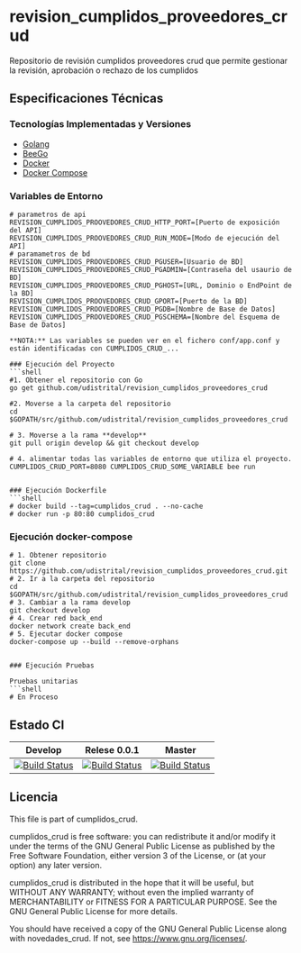 # revision_cumplidos_proveedores_crud

Repositorio de revisión cumplidos proveedores crud que permite gestionar la revisión, aprobación o rechazo de los cumplidos


## Especificaciones Técnicas

### Tecnologías Implementadas y Versiones
* [Golang](https://github.com/udistrital/introduccion_oas/blob/master/instalacion_de_herramientas/golang.md)
* [BeeGo](https://github.com/udistrital/introduccion_oas/blob/master/instalacion_de_herramientas/beego.md)
* [Docker](https://docs.docker.com/engine/install/ubuntu/)
* [Docker Compose](https://docs.docker.com/compose/)

### Variables de Entorno
```shell
# parametros de api
REVISION_CUMPLIDOS_PROOVEDORES_CRUD_HTTP_PORT=[Puerto de exposición del API]
REVISION_CUMPLIDOS_PROOVEDORES_CRUD_RUN_MODE=[Modo de ejecución del API]
# paramametros de bd
REVISION_CUMPLIDOS_PROOVEDORES_CRUD_PGUSER=[Usuario de BD]
REVISION_CUMPLIDOS_PROOVEDORES_CRUD_PGADMIN=[Contraseña del usaurio de BD]
REVISION_CUMPLIDOS_PROOVEDORES_CRUD_PGHOST=[URL, Dominio o EndPoint de la BD]
REVISION_CUMPLIDOS_PROOVEDORES_CRUD_GPORT=[Puerto de la BD]
REVISION_CUMPLIDOS_PROOVEDORES_CRUD_PGDB=[Nombre de Base de Datos]
REVISION_CUMPLIDOS_PROOVEDORES_CRUD_PGSCHEMA=[Nombre del Esquema de Base de Datos]

**NOTA:** Las variables se pueden ver en el fichero conf/app.conf y están identificadas con CUMPLIDOS_CRUD_...

### Ejecución del Proyecto
```shell
#1. Obtener el repositorio con Go
go get github.com/udistrital/revision_cumplidos_proveedores_crud

#2. Moverse a la carpeta del repositorio
cd $GOPATH/src/github.com/udistrital/revision_cumplidos_proveedores_crud

# 3. Moverse a la rama **develop**
git pull origin develop && git checkout develop

# 4. alimentar todas las variables de entorno que utiliza el proyecto.
CUMPLIDOS_CRUD_PORT=8080 CUMPLIDOS_CRUD_SOME_VARIABLE bee run


### Ejecución Dockerfile
```shell
# docker build --tag=cumplidos_crud . --no-cache
# docker run -p 80:80 cumplidos_crud
```

### Ejecución docker-compose
```shell
# 1. Obtener repositorio
git clone https://github.com/udistrital/revision_cumplidos_proveedores_crud.git
# 2. Ir a la carpeta del repositorio
cd $GOPATH/src/github.com/udistrital/revision_cumplidos_proveedores_crud
# 3. Cambiar a la rama develop
git checkout develop
# 4. Crear red back_end
docker network create back_end
# 5. Ejecutar docker compose
docker-compose up --build --remove-orphans


### Ejecución Pruebas

Pruebas unitarias
```shell
# En Proceso
```
## Estado CI

| Develop | Relese 0.0.1 | Master |
| -- | -- | -- |
| [![Build Status](https://hubci.portaloas.udistrital.edu.co/api/badges/udistrital/revision_cumplidos_proveedores_crud/status.svg?ref=refs/heads/develop)](https://hubci.portaloas.udistrital.edu.co/udistrital/revision_cumplidos_proveedores_crud) | [![Build Status](https://hubci.portaloas.udistrital.edu.co/api/badges/udistrital/revision_cumplidos_proveedores_crud/status.svg?ref=refs/heads/release/0.0.1)](https://hubci.portaloas.udistrital.edu.co/udistrital/revision_cumplidos_proveedores_crud) | [![Build Status](https://hubci.portaloas.udistrital.edu.co/api/badges/udistrital/revision_cumplidos_proveedores_crud/status.svg)](https://hubci.portaloas.udistrital.edu.co/udistrital/revision_cumplidos_proveedores_crud) |


## Licencia

This file is part of cumplidos_crud.

cumplidos_crud is free software: you can redistribute it and/or modify it under the terms of the GNU General Public License as published by the Free Software Foundation, either version 3 of the License, or (at your option) any later version.

cumplidos_crud is distributed in the hope that it will be useful, but WITHOUT ANY WARRANTY; without even the implied warranty of MERCHANTABILITY or FITNESS FOR A PARTICULAR PURPOSE. See the GNU General Public License for more details.

You should have received a copy of the GNU General Public License along with novedades_crud. If not, see https://www.gnu.org/licenses/.